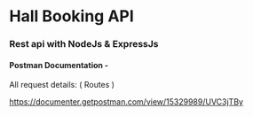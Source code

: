 # Hall Booking API

### Rest api with NodeJs & ExpressJs

#### Postman Documentation -

All request details: ( Routes )

https://documenter.getpostman.com/view/15329989/UVC3jTBy

